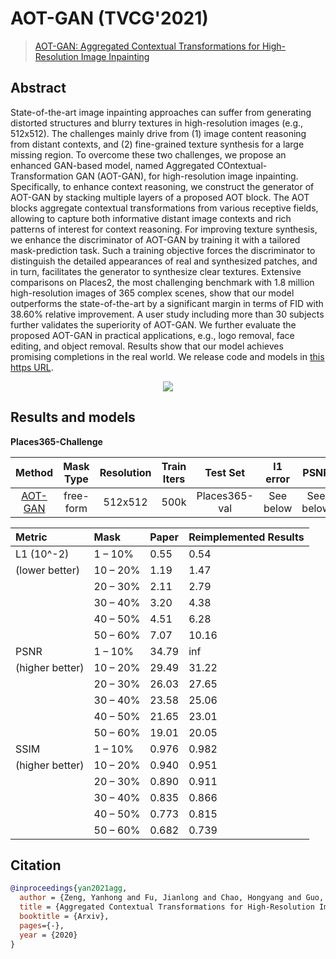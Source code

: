 # AOT-GAN (TVCG'2021)

> [AOT-GAN: Aggregated Contextual Transformations for High-Resolution Image Inpainting](https://arxiv.org/pdf/2104.01431.pdf)

<!-- [ALGORITHM] -->

## Abstract

<!-- [ABSTRACT] -->

State-of-the-art image inpainting approaches can suffer from generating distorted structures and blurry textures in high-resolution images (e.g., 512x512). The challenges mainly drive from (1) image content reasoning from distant contexts, and (2) fine-grained texture synthesis for a large missing region. To overcome these two challenges, we propose an enhanced GAN-based model, named Aggregated COntextual-Transformation GAN (AOT-GAN), for high-resolution image inpainting. Specifically, to enhance context reasoning, we construct the generator of AOT-GAN by stacking multiple layers of a proposed AOT block. The AOT blocks aggregate contextual transformations from various receptive fields, allowing to capture both informative distant image contexts and rich patterns of interest for context reasoning. For improving texture synthesis, we enhance the discriminator of AOT-GAN by training it with a tailored mask-prediction task. Such a training objective forces the discriminator to distinguish the detailed appearances of real and synthesized patches, and in turn, facilitates the generator to synthesize clear textures. Extensive comparisons on Places2, the most challenging benchmark with 1.8 million high-resolution images of 365 complex scenes, show that our model outperforms the state-of-the-art by a significant margin in terms of FID with 38.60% relative improvement. A user study including more than 30 subjects further validates the superiority of AOT-GAN. We further evaluate the proposed AOT-GAN in practical applications, e.g., logo removal, face editing, and object removal. Results show that our model achieves promising completions in the real world. We release code and models in [this https URL](https://github.com/researchmm/AOT-GAN-for-Inpainting).

<!-- [IMAGE] -->

<div align=center >
 <img src="https://user-images.githubusercontent.com/12756472/169230414-3ca7fb6b-cf2a-401f-8696-71df75a08c32.png"/>
</div >

## Results and models

**Places365-Challenge**

|                                Method                                 | Mask Type | Resolution | Train Iters |   Test Set    | l1 error  |   PSNR    |   SSIM    |                                                                                                                                          Download                                                                                                                                           |
| :-------------------------------------------------------------------: | :-------: | :--------: | :---------: | :-----------: | :-------: | :-------: | :-------: | :-----------------------------------------------------------------------------------------------------------------------------------------------------------------------------------------------------------------------------------------------------------------------------------------: |
| [AOT-GAN](/configs/inpainting/AOT-GAN/AOT-GAN_512x512_4x12_places.py) | free-form |  512x512   |    500k     | Places365-val | See below | See below | See below | [model](https://openmmlab-share.oss-cn-hangzhou.aliyuncs.com/mmediting/inpainting/aot_gan/AOT-GAN_512x512_4x12_places_20220509-6641441b.pth) \| [log](https://openmmlab-share.oss-cn-hangzhou.aliyuncs.com/mmediting/inpainting/aot_gan/AOT-GAN_512x512_4x12_places_20220509-6641441b.json) |

<!-- SKIP THIS TABLE -->

| Metric          | Mask     | Paper | Reimplemented Results |
| :-------------- | :------- | :---- | :-------------------- |
| L1 (10^-2)      | 1 – 10%  | 0.55  | 0.54                  |
| (lower better)  | 10 – 20% | 1.19  | 1.47                  |
|                 | 20 – 30% | 2.11  | 2.79                  |
|                 | 30 – 40% | 3.20  | 4.38                  |
|                 | 40 – 50% | 4.51  | 6.28                  |
|                 | 50 – 60% | 7.07  | 10.16                 |
| PSNR            | 1 – 10%  | 34.79 | inf                   |
| (higher better) | 10 – 20% | 29.49 | 31.22                 |
|                 | 20 – 30% | 26.03 | 27.65                 |
|                 | 30 – 40% | 23.58 | 25.06                 |
|                 | 40 – 50% | 21.65 | 23.01                 |
|                 | 50 – 60% | 19.01 | 20.05                 |
| SSIM            | 1 – 10%  | 0.976 | 0.982                 |
| (higher better) | 10 – 20% | 0.940 | 0.951                 |
|                 | 20 – 30% | 0.890 | 0.911                 |
|                 | 30 – 40% | 0.835 | 0.866                 |
|                 | 40 – 50% | 0.773 | 0.815                 |
|                 | 50 – 60% | 0.682 | 0.739                 |

## Citation

```bibtex
@inproceedings{yan2021agg,
  author = {Zeng, Yanhong and Fu, Jianlong and Chao, Hongyang and Guo, Baining},
  title = {Aggregated Contextual Transformations for High-Resolution Image Inpainting},
  booktitle = {Arxiv},
  pages={-},
  year = {2020}
}
```
